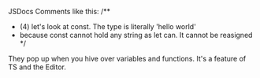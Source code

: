 JSDocs
Comments like this:
/**
 * (4) let's look at const. The type is literally 'hello world'
 * because const cannot hold any string as let can. It cannot be reasigned
 */

 They pop up when you hive over variables and functions. It's a feature of TS and the Editor.